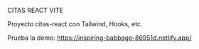 CITAS REACT VITE

Proyecto citas-react con Tailwind, Hooks, etc.

Prueba la demo:
https://inspiring-babbage-86951d.netlify.app/
